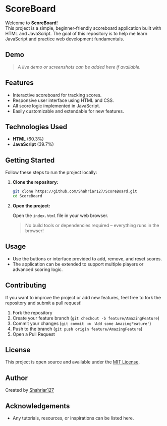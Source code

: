 # ScoreBoard

Welcome to **ScoreBoard**!  
This project is a simple, beginner-friendly scoreboard application built with HTML and JavaScript. The goal of this repository is to help me learn JavaScript and practice web development fundamentals.

## Demo

> _A live demo or screenshots can be added here if available._

## Features

- Interactive scoreboard for tracking scores.
- Responsive user interface using HTML and CSS.
- All score logic implemented in JavaScript.
- Easily customizable and extendable for new features.

## Technologies Used

- **HTML** (60.3%)
- **JavaScript** (39.7%)

## Getting Started

Follow these steps to run the project locally:

1. **Clone the repository:**

   ```bash
   git clone https://github.com/Shahriar127/ScoreBoard.git
   cd ScoreBoard
   ```

2. **Open the project:**

   Open the `index.html` file in your web browser.

   > No build tools or dependencies required – everything runs in the browser!

## Usage

- Use the buttons or interface provided to add, remove, and reset scores.
- The application can be extended to support multiple players or advanced scoring logic.

## Contributing

If you want to improve the project or add new features, feel free to fork the repository and submit a pull request!

1. Fork the repository
2. Create your feature branch (`git checkout -b feature/AmazingFeature`)
3. Commit your changes (`git commit -m 'Add some AmazingFeature'`)
4. Push to the branch (`git push origin feature/AmazingFeature`)
5. Open a Pull Request

## License

This project is open source and available under the [MIT License](LICENSE).

## Author

Created by [Shahriar127](https://github.com/Shahriar127)

## Acknowledgements

- Any tutorials, resources, or inspirations can be listed here.
